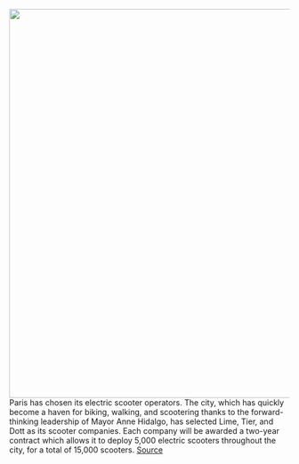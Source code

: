 <img src='https://cdn.vox-cdn.com/thumbor/1mRYLeqhg8LAVqYbQQHaTNOYW24=/0x0:5936x3957/1200x800/filters:focal(2494x1505:3442x2453)/cdn.vox-cdn.com/uploads/chorus_image/image/67097480/1223311459.jpg.0.jpg' width='700px' /><br/>
Paris has chosen its electric scooter operators. The city, which has quickly become a haven for biking, walking, and scootering thanks to the forward-thinking leadership of Mayor Anne Hidalgo, has selected Lime, Tier, and Dott as its scooter companies. Each company will be awarded a two-year contract which allows it to deploy 5,000 electric scooters throughout the city, for a total of 15,000 scooters.
<a href='https://www.theverge.com/2020/7/23/21335611/paris-electric-scooter-competition-lime-tier-dott-bird'> Source <a/>